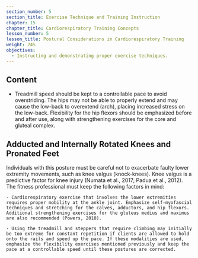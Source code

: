 ```yaml
---
section_number: 5
section_title: Exercise Technique and Training Instruction
chapter: 15
chapter_title: Cardiorespiratory Training Concepts
lesson_number: 5
lesson_title: Postural Considerations in Cardiorespiratory Training
weight: 24%
objectives:
  - Instructing and demonstrating proper exercise techniques.
---
```


## Content
- Treadmill speed should be kept to a controllable pace to avoid overstriding. The hips may not be able to properly extend and may cause the low-back to overextend (arch), placing increased stress on the low-back. Flexibility for the hip flexors should be emphasized before and after use, along with strengthening exercises for the core and gluteal complex.

## Adducted and Internally Rotated Knees and Pronated Feet 

Individuals with this posture must be careful not to exacerbate faulty lower extremity move­ments, such as knee valgus (knock-knees). Knee valgus is a predictive factor for knee injury (Numata et al., 2017; Padua et al., 2012). The fitness professional must keep the following factors in mind:

	- Cardiorespiratory exercise that involves the lower extremities requires proper mobility at the ankle joint. Emphasize self-myofascial techniques and stretching for the calves, adductors, and hip flexors. Additional strengthening exercises for the gluteus medius and maximus are also recommended (Powers, 2010).

	- Using the treadmill and steppers that require climbing may initially be too extreme for constant repetition if clients are allowed to hold onto the rails and speed up the pace. If these modalities are used, emphasize the flexibility exercises mentioned previously and keep the pace at a controllable speed until these postures are corrected.